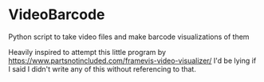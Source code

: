 # VideoBarcode
Python script to take video files and make barcode visualizations of them

Heavily inspired to attempt this little program by https://www.partsnotincluded.com/framevis-video-visualizer/
I'd be lying if I said I didn't write any of this without referencing to that.
